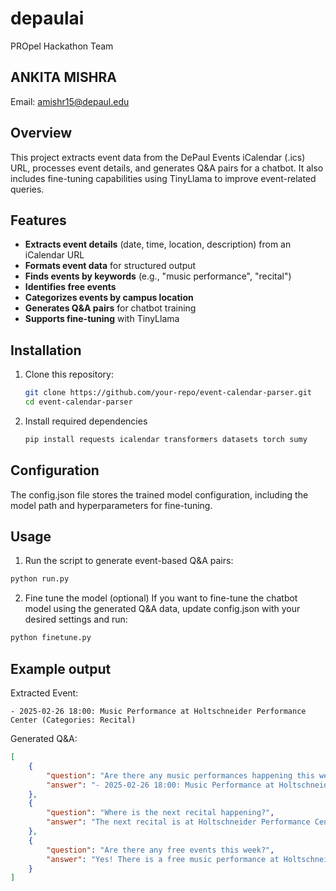 # depaulai
PROpel Hackathon Team
## ANKITA MISHRA
Email: amishr15@depaul.edu

## Overview  
This project extracts event data from the DePaul Events iCalendar (.ics) URL, processes event details, and generates Q&A pairs for a chatbot. It also includes fine-tuning capabilities using TinyLlama to improve event-related queries.  

## Features  
- **Extracts event details** (date, time, location, description) from an iCalendar URL  
- **Formats event data** for structured output  
- **Finds events by keywords** (e.g., "music performance", "recital")  
- **Identifies free events**  
- **Categorizes events by campus location**  
- **Generates Q&A pairs** for chatbot training  
- **Supports fine-tuning** with TinyLlama  

## Installation  
1. Clone this repository:  
   ```bash
   git clone https://github.com/your-repo/event-calendar-parser.git
   cd event-calendar-parser
2. Install required dependencies
   ```bash
   pip install requests icalendar transformers datasets torch sumy
   
## Configuration
The config.json file stores the trained model configuration, including the model path and hyperparameters for fine-tuning.

## Usage
1. Run the script to generate event-based Q&A pairs:
```bash
python run.py
```
2. Fine tune the model (optional)
If you want to fine-tune the chatbot model using the generated Q&A data, update config.json with your desired settings and run:
```bash
python finetune.py
```

## Example output
Extracted Event:
```plaintext
- 2025-02-26 18:00: Music Performance at Holtschneider Performance Center (Categories: Recital)
```
Generated Q&A:
```json
[
    {
        "question": "Are there any music performances happening this week?",
        "answer": "- 2025-02-26 18:00: Music Performance at Holtschneider Performance Center"
    },
    {
        "question": "Where is the next recital happening?",
        "answer": "The next recital is at Holtschneider Performance Center on 2025-02-26 at 18:00."
    },
    {
        "question": "Are there any free events this week?",
        "answer": "Yes! There is a free music performance at Holtschneider Performance Center on 2025-02-26 at 18:00."
    }
]
```
